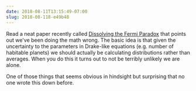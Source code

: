 ```yaml
---
date: 2018-08-11T13:15:49-07:00
slug: 2018-08-118-e49b48
---
```


Read a neat paper recently called [Dissolving the Fermi Paradox](https://arxiv.org/pdf/1806.02404.pdf) that points out we've been doing the math wrong. The basic idea is that given the uncertainty to the parameters in Drake-like equations (e.g. number of habitable planets) we should actually be calculating distributions rather than averages. When you do this it turns out to not be terribly unlikely we are alone.

One of those things that seems obvious in hindsight but surprising that no one wrote this down before.